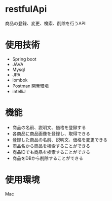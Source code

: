# restfulApi
商品の登録、変更、検索、削除を行うAPI
# 使用技術
- Spring boot
- JAVA
- Mysql
- JPA
- lombok
- Postman
  開発環境
- intelliJ
# 機能
- 商品の名前、説明文、価格を登録する
- 各商品に商品画像を登録し、取得できる
- 登録した商品の名前、説明文、価格を変更できる
- 商品名から商品を検索することができる
- 商品IDでも商品を検索することができる
- 商品をDBから削除することができる
# 使用環境
Mac
